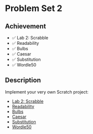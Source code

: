 # Problem Set 2

## Achievement

- ✅ Lab 2: Scrabble
- ✅ Readability
- ✅ Bulbs
- ✅ Caesar
- ✅ Substitution
- ✅ Wordle50


## Description

Implement your very own Scratch project:
- [Lab 2: Scrabble](https://cs50.harvard.edu/x/2023/labs/2/)
- [Readability](https://cs50.harvard.edu/x/2023/psets/2/readability/)
- [Bulbs](https://cs50.harvard.edu/x/2023/psets/2/bulbs/)
- [Caesar](https://cs50.harvard.edu/x/2023/psets/2/caesar/)
- [Substitution](https://cs50.harvard.edu/x/2023/psets/2/substitution/)
- [Wordle50](https://cs50.harvard.edu/x/2023/psets/2/wordle50/)
